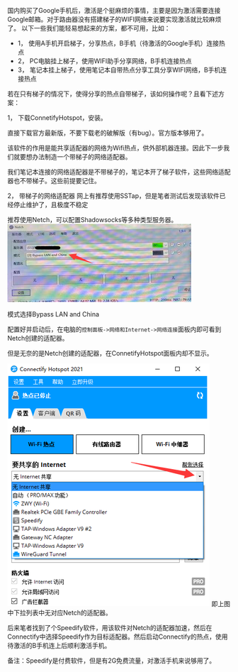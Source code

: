 国内购买了Google手机后，激活是个挺麻烦的事情，主要是因为激活需要连接Google邮箱。对于路由器没有搭建梯子的WIFI网络来说要实现激活就比较麻烦了。
以下一些我们能轻易想起来的方案，都不可用，比如：
- 1，	使用A手机开启梯子，分享热点，B手机（待激活的Google手机）连接热点
- 2，	PC电脑挂上梯子，使用WIFI助手分享网络，B手机连接热点
- 3，	笔记本挂上梯子，使用笔记本自带热点分享工具分享WIFI网络，B手机连接热点

若在只有梯子的情况下，使得分享的热点自带梯子，该如何操作呢？且看下述方案：

1，	下载ConnetifyHotspot，安装。

直接下载官方最新版，不要下载老的破解版（有bug）。官方版本够用了。

该软件的作用是能共享适配器的网络为Wifi热点，供外部机器连接。因此下一步我们就要想办法制造一个带梯子的网络适配器。

我们笔记本连接的网络适配器是不带梯子的，笔记本开了梯子软件，这些网络适配器也不带梯子。这些前提要记住。

2，	带梯子的网络适配器
网上有推荐使用SSTap，但是笔者测试后发现该软件已经停止维护了，且极度不稳定


推荐使用Netch，可以配置Shadowsocks等多种类型服务器。
![](https://raw.githubusercontent.com/iningwei/SelfPictureHost/master/Blog/xx-20211024-1.png)

模式选择Bypass LAN and China

配置好并启动后，在电脑的``控制面板->网络和Internet->网络连接``面板内即可看到Netch创建的适配器。

但是无奈的是Netch创建的适配器，在ConnetifyHotspot面板内却不显示。
 
![](https://raw.githubusercontent.com/iningwei/SelfPictureHost/master/Blog/xx-20211024-2.png)
即上图中下拉列表中无对应Netch的适配器。

后来笔者找到了个Speedify软件，用该软件对Netch的适配器加速，然后在Connectify中选择Speedify作为目标适配器。然后启动Connectify的热点，使用待激活的B手机连上后顺利激活手机。

备注：Speedify是付费软件，但是有2G免费流量，对激活手机来说够用了。

